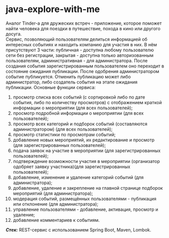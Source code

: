 # java-explore-with-me

Аналог Tinder-a для дружеских встреч - приложение, которое поможет найти человека для поездки в путешествие, похода в кино или другого досуга.  
Сервис, позволяющий пользователям делиться информацией об интересных событиях и находить компанию для участия в них. В нём присутствуют 3 части: публичная - доступна любому пользователю сети без регистрации, закрытая - доступна только авторизованным пользователям, административная - для администратора. После создания события зарегистрированным пользователем оно переходит в состояние ожидания публикации. После одобрения администратором событие публикуется. Отменить публикацию может либо администратор, либо создатель события на этапе ожидания публикации.
Основные функции сервиса:
1) просмотр списка всех событий (с сортировкой либо по дате события, либо по количеству просмотров) с отображением краткой информации о мероприятии (для всех пользователей);
2) просмотр подробной информации о мероприятии (для всех пользователей);
3) просмотр всех категорий и подборок событий (составляются администратором) (для всех пользователей);
4) просмотр статистики по просмотрам событий;
5) добавление новых мероприятий, их редактирование и просмотр (для зарегистрированных пользователей); 
6) подача заявок на участие в мероприятии (для зарегистрированных пользователей); 
7) подтверждение возможности участия в мероприятии (организатор одобряет заявку участника)(для зарегистрированных пользователей); 
8) добавление, изменение и удаление категорий событий (для администратора);
9) добавление, удаление и закрепление на главной странице подборок мероприятий (для администратора);  
10) модерация событий, размещённых пользователями - публикация или отклонение (для администратора);  
11) управление пользователями - добавление, активация, просмотр и удаление;  
12) добавление комментариев к событиям.
   
*__Стек:__* REST-сервис с использованием Spring Boot, Maven, Lombok.
